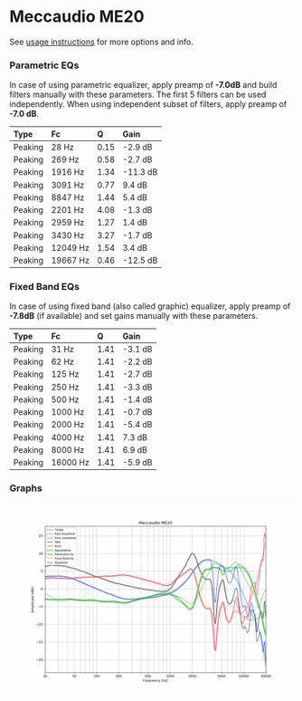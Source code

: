 # Meccaudio ME20
See [usage instructions](https://github.com/jaakkopasanen/AutoEq#usage) for more options and info.

### Parametric EQs
In case of using parametric equalizer, apply preamp of **-7.0dB** and build filters manually
with these parameters. The first 5 filters can be used independently.
When using independent subset of filters, apply preamp of **-7.0 dB**.

| Type    | Fc       |    Q | Gain     |
|:--------|:---------|:-----|:---------|
| Peaking | 28 Hz    | 0.15 | -2.9 dB  |
| Peaking | 269 Hz   | 0.58 | -2.7 dB  |
| Peaking | 1916 Hz  | 1.34 | -11.3 dB |
| Peaking | 3091 Hz  | 0.77 | 9.4 dB   |
| Peaking | 8847 Hz  | 1.44 | 5.4 dB   |
| Peaking | 2201 Hz  | 4.08 | -1.3 dB  |
| Peaking | 2959 Hz  | 1.27 | 1.4 dB   |
| Peaking | 3430 Hz  | 3.27 | -1.7 dB  |
| Peaking | 12049 Hz | 1.54 | 3.4 dB   |
| Peaking | 19667 Hz | 0.46 | -12.5 dB |

### Fixed Band EQs
In case of using fixed band (also called graphic) equalizer, apply preamp of **-7.8dB**
(if available) and set gains manually with these parameters.

| Type    | Fc       |    Q | Gain    |
|:--------|:---------|:-----|:--------|
| Peaking | 31 Hz    | 1.41 | -3.1 dB |
| Peaking | 62 Hz    | 1.41 | -2.2 dB |
| Peaking | 125 Hz   | 1.41 | -2.7 dB |
| Peaking | 250 Hz   | 1.41 | -3.3 dB |
| Peaking | 500 Hz   | 1.41 | -1.4 dB |
| Peaking | 1000 Hz  | 1.41 | -0.7 dB |
| Peaking | 2000 Hz  | 1.41 | -5.4 dB |
| Peaking | 4000 Hz  | 1.41 | 7.3 dB  |
| Peaking | 8000 Hz  | 1.41 | 6.9 dB  |
| Peaking | 16000 Hz | 1.41 | -5.9 dB |

### Graphs
![](./Meccaudio%20ME20.png)